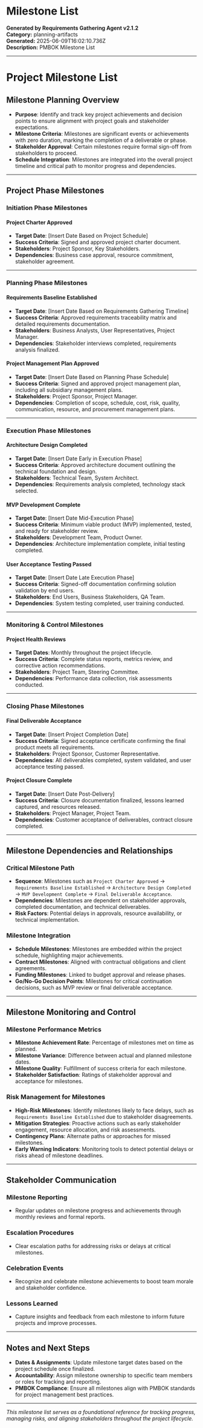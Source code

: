 # Milestone List

**Generated by Requirements Gathering Agent v2.1.2**  
**Category:** planning-artifacts  
**Generated:** 2025-06-09T16:02:10.736Z  
**Description:** PMBOK Milestone List

---

# Project Milestone List  

## Milestone Planning Overview  

- **Purpose**: Identify and track key project achievements and decision points to ensure alignment with project goals and stakeholder expectations.  
- **Milestone Criteria**: Milestones are significant events or achievements with zero duration, marking the completion of a deliverable or phase.  
- **Stakeholder Approval**: Certain milestones require formal sign-off from stakeholders to proceed.  
- **Schedule Integration**: Milestones are integrated into the overall project timeline and critical path to monitor progress and dependencies.  

---

## Project Phase Milestones  

### Initiation Phase Milestones  

#### **Project Charter Approved**  
- **Target Date**: [Insert Date Based on Project Schedule]  
- **Success Criteria**: Signed and approved project charter document.  
- **Stakeholders**: Project Sponsor, Key Stakeholders.  
- **Dependencies**: Business case approval, resource commitment, stakeholder agreement.  

---

### Planning Phase Milestones  

#### **Requirements Baseline Established**  
- **Target Date**: [Insert Date Based on Requirements Gathering Timeline]  
- **Success Criteria**: Approved requirements traceability matrix and detailed requirements documentation.  
- **Stakeholders**: Business Analysts, User Representatives, Project Manager.  
- **Dependencies**: Stakeholder interviews completed, requirements analysis finalized.  

#### **Project Management Plan Approved**  
- **Target Date**: [Insert Date Based on Planning Phase Schedule]  
- **Success Criteria**: Signed and approved project management plan, including all subsidiary management plans.  
- **Stakeholders**: Project Sponsor, Project Manager.  
- **Dependencies**: Completion of scope, schedule, cost, risk, quality, communication, resource, and procurement management plans.  

---

### Execution Phase Milestones  

#### **Architecture Design Completed**  
- **Target Date**: [Insert Date Early in Execution Phase]  
- **Success Criteria**: Approved architecture document outlining the technical foundation and design.  
- **Stakeholders**: Technical Team, System Architect.  
- **Dependencies**: Requirements analysis completed, technology stack selected.  

#### **MVP Development Complete**  
- **Target Date**: [Insert Date Mid-Execution Phase]  
- **Success Criteria**: Minimum viable product (MVP) implemented, tested, and ready for stakeholder review.  
- **Stakeholders**: Development Team, Product Owner.  
- **Dependencies**: Architecture implementation complete, initial testing completed.  

#### **User Acceptance Testing Passed**  
- **Target Date**: [Insert Date Late Execution Phase]  
- **Success Criteria**: Signed-off documentation confirming solution validation by end users.  
- **Stakeholders**: End Users, Business Stakeholders, QA Team.  
- **Dependencies**: System testing completed, user training conducted.  

---

### Monitoring & Control Milestones  

#### **Project Health Reviews**  
- **Target Dates**: Monthly throughout the project lifecycle.  
- **Success Criteria**: Complete status reports, metrics review, and corrective action recommendations.  
- **Stakeholders**: Project Team, Steering Committee.  
- **Dependencies**: Performance data collection, risk assessments conducted.  

---

### Closing Phase Milestones  

#### **Final Deliverable Acceptance**  
- **Target Date**: [Insert Project Completion Date]  
- **Success Criteria**: Signed acceptance certificate confirming the final product meets all requirements.  
- **Stakeholders**: Project Sponsor, Customer Representative.  
- **Dependencies**: All deliverables completed, system validated, and user acceptance testing passed.  

#### **Project Closure Complete**  
- **Target Date**: [Insert Date Post-Delivery]  
- **Success Criteria**: Closure documentation finalized, lessons learned captured, and resources released.  
- **Stakeholders**: Project Manager, Project Team.  
- **Dependencies**: Customer acceptance of deliverables, contract closure completed.  

---

## Milestone Dependencies and Relationships  

### Critical Milestone Path  
- **Sequence**: Milestones such as `Project Charter Approved` → `Requirements Baseline Established` → `Architecture Design Completed` → `MVP Development Complete` → `Final Deliverable Acceptance`.  
- **Dependencies**: Milestones are dependent on stakeholder approvals, completed documentation, and technical deliverables.  
- **Risk Factors**: Potential delays in approvals, resource availability, or technical implementation.  

### Milestone Integration  
- **Schedule Milestones**: Milestones are embedded within the project schedule, highlighting major achievements.  
- **Contract Milestones**: Aligned with contractual obligations and client agreements.  
- **Funding Milestones**: Linked to budget approval and release phases.  
- **Go/No-Go Decision Points**: Milestones for critical continuation decisions, such as MVP review or final deliverable acceptance.  

---

## Milestone Monitoring and Control  

### Milestone Performance Metrics  
- **Milestone Achievement Rate**: Percentage of milestones met on time as planned.  
- **Milestone Variance**: Difference between actual and planned milestone dates.  
- **Milestone Quality**: Fulfillment of success criteria for each milestone.  
- **Stakeholder Satisfaction**: Ratings of stakeholder approval and acceptance for milestones.  

### Risk Management for Milestones  
- **High-Risk Milestones**: Identify milestones likely to face delays, such as `Requirements Baseline Established` due to stakeholder disagreements.  
- **Mitigation Strategies**: Proactive actions such as early stakeholder engagement, resource allocation, and risk assessments.  
- **Contingency Plans**: Alternate paths or approaches for missed milestones.  
- **Early Warning Indicators**: Monitoring tools to detect potential delays or risks ahead of milestone deadlines.  

---

## Stakeholder Communication  

### Milestone Reporting  
- Regular updates on milestone progress and achievements through monthly reviews and formal reports.  

### Escalation Procedures  
- Clear escalation paths for addressing risks or delays at critical milestones.  

### Celebration Events  
- Recognize and celebrate milestone achievements to boost team morale and stakeholder confidence.  

### Lessons Learned  
- Capture insights and feedback from each milestone to inform future projects and improve processes.  

---

## Notes and Next Steps  

- **Dates & Assignments**: Update milestone target dates based on the project schedule once finalized.  
- **Accountability**: Assign milestone ownership to specific team members or roles for tracking and reporting.  
- **PMBOK Compliance**: Ensure all milestones align with PMBOK standards for project management best practices.  

---  

*This milestone list serves as a foundational reference for tracking progress, managing risks, and aligning stakeholders throughout the project lifecycle.*